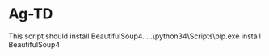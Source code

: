 # Ag-TD
This script should install BeautifulSoup4.
...\python34\Scripts\pip.exe install BeautifulSoup4
